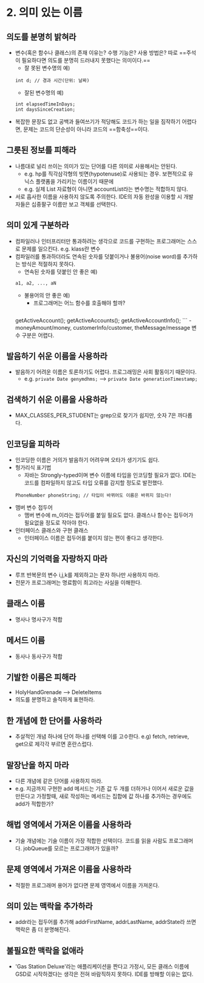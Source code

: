 # 2. 의미 있는 이름

## 의도를 분명히 밝혀라
- 변수(혹은 함수나 클래스)의 존재 이유는? 수행 기능은? 사용 방법은? 따로 ==주석이 필요하다면 의도를 분명히 드러내지 못했다는 의미이다.==
	- 잘 못된 변수명의 예)
	```
    int d; // 경과 시간(단위: 날짜)
    ```
	- 잘된 변수명의 예)
	```
    int elapsedTimeInDays;
    int daysSinceCreation;
	```
- 복잡한 문장도 없고 공백과 들여쓰기가 적당해도 코드가 하는 일을 짐작하기 어렵다면, 문제는 코드의 단순성이 아니라 코드의 ==함축성==이다.

## 그릇된 정보를 피해라
- 나름대로 널리 쓰이는 의미가 있는 단어를 다른 의미로 사용해서는 안된다.
	- e.g. hp를 직각삼각형의 빗면(hypotenuse)로 사용되는 경우. 보편적으로 유닉스 플랫폼을 가리키는 이름이기 때문에
	- e.g. 실제 List 자료형이 아니면 accountList라는 변수명는 적합하지 않다.
- 서로 흡사한 이름을 사용하지 않도록 주의한다. IDE의 자동 완성을 이용할 시 개발자들은 십중팔구 이름만 보고 객체를 선택한다.

## 의미 있게 구분하라
- 컴파일러나 인터프리터만 통과하려는 생각으로 코드를 구현하는 프로그래머는 스스로 문제를 일으킨다. e.g. klass란 변수
- 컴파일러를 통과하더라도 연속된 숫자를 덧붙이거나 불용어(noise word)를 추가하는 방식은 적절하지 못하다.
	- 연속된 숫자를 덧붙인 안 좋은 예)
	```
    a1, a2, ..., aN
    ```
	- 불용어의 안 좋은 예)
		- 프로그래머는 어느 함수를 호출해야 할까?
		```
    getActiveAccount();
    getActiveAccounts();
    getActiveAccountInfo();
    	```
    	- moneyAmount/money, customerInfo/customer, theMessage/message 변수 구분은 어렵다.

## 발음하기 쉬운 이름을 사용하라
- 발음하기 어려운 이름은 토론하기도 어렵다. 프로그래밍은 사회 활동이기 때문이다.
	- e.g. `private Date genymdhms;` --> `private Date generationTimestamp;`

## 검색하기 쉬운 이름을 사용하라
- MAX_CLASSES_PER_STUDENT는 grep으로 찾기가 쉽지만, 숫자 7은 까다롭다.

## 인코딩을 피하라
- 인코딩한 이름은 거의가 발음하기 어려우며 오타가 생기기도 쉽다.
- 헝가리식 표기법
	- 자바는 Strongly-typed이며 변수 이름에 타입을 인코딩할 필요가 없다. IDE는 코드를 컴파일하지 않고도 타입 오류를 감지할 정도로 발전했다.
	```
    PhoneNumber phoneString; // 타입이 바뀌어도 이름은 바뀌지 않는다!
    ```
- 맴버 변수 접두어
	- 맴버 변수에 m_이라는 접두어를 붙일 필요도 없다. 클래스나 함수는 접두어가 필요없을 정도로 작아야 한다.
- 인터페이스 클래스와 구현 클래스
	- 인터페이스 이름은 접두어를 붙이지 않는 편이 좋다고 생각한다.

## 자신의 기억력을 자랑하지 마라
- 루프 반복문의 변수 i,j,k를 제외하고는 문자 하나만 사용하지 마라.
- 전문가 프로그래머는 명료함이 최고라는 사실을 이해한다.

## 클래스 이름
- 명사나 명사구가 적합

## 메서드 이름
- 동사나 동사구가 적합

## 기발한 이름은 피해라
- HolyHandGrenade --> DeleteItems
- 의도를 분명하고 솔직하게 표현하라.

## 한 개념에 한 단어를 사용하라
- 추살적인 개념 하나에 단어 하나를 선택해 이를 고수한다. e.g) fetch, retrieve, get으로 제각각 부르면 혼란스럽다.

## 말장난을 하지 마라
- 다른 개념에 같은 단어를 사용하지 마라.
- e.g. 지금까지 구현한 add 메서드는 기존 값 두 개를 더하거나 이어서 새로운 값을 만든다고 가정할때, 새로 작성하는 메서드는 집합에 값 하나를 추가하는 경우에도 add가 적합한가?

## 해법 영역에서 가져온 이름을 사용하라
- 기술 개념에는 기술 이름이 가장 적합한 선택이다. 코드를 읽을 사람도 프로그래머다. jobQueue를 모르는 프로그래머가 있을까?

## 문제 영역에서 가져온 이름을 사용하라
- 적절한 프로그래머 용어가 없다면 문제 영역에서 이름을 가져온다.

## 의미 있는 맥락을 추가하라
- addr라는 접두어를 추가해 addrFirstName, addrLastName, addrState라 쓰면 맥락은 좀 더 분명해진다.

## 불필요한 맥락을 없애라
- 'Gas Station Deluxe'라는 애플리케이션을 짠다고 가정시, 모든 클래스 이름에 GSD로 시작하겠다는 생각은 전혀 바람직하지 못하다. IDE를 방해할 이유는 없다.
